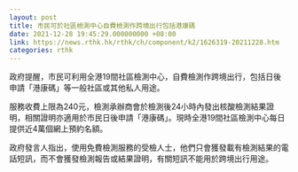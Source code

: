 ```yaml
---
layout: post
title: 市民可於社區檢測中心自費檢測作跨境出行包括港康碼
date: 2021-12-28 19:45:29.000000000 +08:00
link: https://news.rthk.hk/rthk/ch/component/k2/1626319-20211228.htm
categories: rthk
---
```


政府提醒，市民可利用全港19間社區檢測中心，自費檢測作跨境出行，包括日後申請「港康碼」等一般社區或其他私人用途。

服務收費上限為240元，檢測承辦商會於檢測後24小時內發出核酸檢測結果證明，相關證明亦適用於市民日後申請「港康碼」。現時全港19間社區檢測中心每日提供近4萬個網上預約名額。

政府發言人指出，使用免費檢測服務的受檢人士，他們只會獲發載有檢測結果的電話短訊，而不會獲發檢測報告或結果證明，有關短訊不能用於跨境出行用途。
